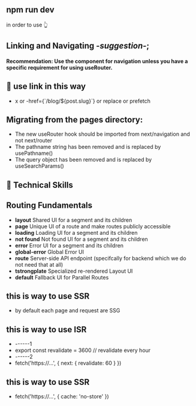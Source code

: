 ## npm run dev

in order to use 👆

## Linking and Navigating <em>-suggestion-</em>;

<h4>Recommendation: Use the <Link> component for navigation unless you have a specific requirement for using useRouter.</h4>

## 🔭 use link in this way

- <Link href="/">x</Link> or  -href={`/blog/${post.slug}`} or replace or prefetch

## Migrating from the pages directory:

- The new useRouter hook should be imported from next/navigation and not next/router
- The pathname string has been removed and is replaced by usePathname()
- The query object has been removed and is replaced by useSearchParams()

## 💼 Technical Skills

<!-- ///////////////////////// -->

## Routing Fundamentals

- <strong>layout</strong> Shared UI for a segment and its children
- <strong>page</strong> Unique UI of a route and make routes publicly accessible
- <strong>loading</strong> Loading UI for a segment and its children
- <strong>not found</strong> Not found UI for a segment and its children
- <strong>error</strong> Error UI for a segment and its children
- <strong>global-error</strong> Global Error UI
- <strong>route</strong> Server-side API endpoint (specifcally for backend which we do not need that at all)
- <strong>tstrongplate</strong> Specialized re-rendered Layout UI
- <strong>default</strong> Fallback UI for Parallel Routes


## this is way to use SSR
- by default each page and request are SSG

## this is way to use ISR
- ------1
- export const revalidate = 3600 // revalidate every hour
- ------2
- fetch('https://...', { next: { revalidate: 60 } })


## this is way to use SSR
- fetch('https://...', { cache: 'no-store' })